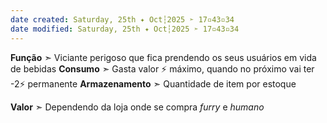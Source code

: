 ```yaml
---
date created: Saturday, 25th ✦ Oct┆2025 ➣ 17▫43▫34 
date modified: Saturday, 25th ✦ Oct┆2025 ➣ 17▫43▫34 
---
```


**Função** ➣ Viciante perigoso que fica prendendo os seus usuários em vida de bebidas
**Consumo** ➣ Gasta valor ⚡ máximo, quando no próximo vai ter -2⚡ permanente
**Armazenamento** ➣ Quantidade de item por estoque

**Valor** ➣ Dependendo da loja onde se compra *furry* e *humano*